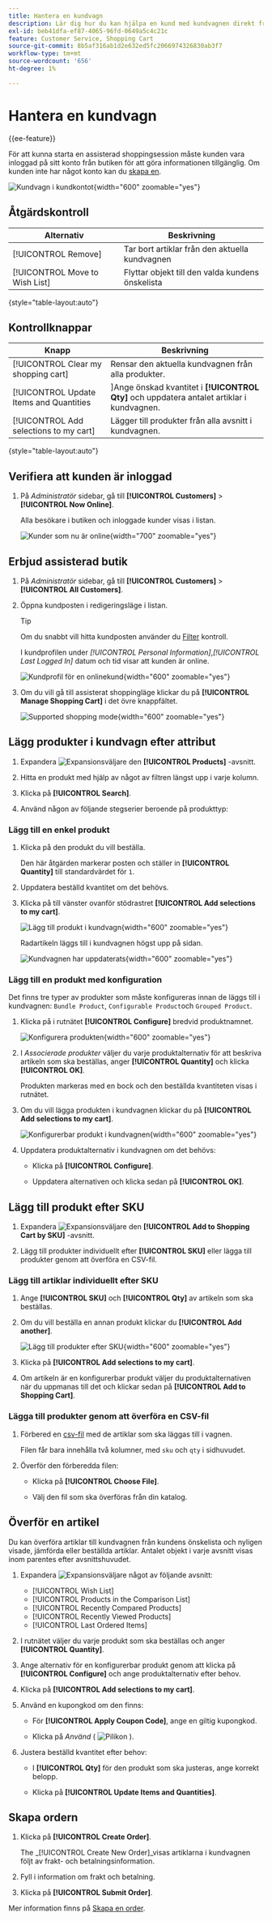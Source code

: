 ```yaml
---
title: Hantera en kundvagn
description: Lär dig hur du kan hjälpa en kund med kundvagnen direkt från administratören.
exl-id: beb41dfa-ef87-4065-96fd-0649a5c4c21c
feature: Customer Service, Shopping Cart
source-git-commit: 8b5af316ab1d2e632ed5fc2066974326830ab3f7
workflow-type: tm+mt
source-wordcount: '656'
ht-degree: 1%

---
```


# Hantera en kundvagn

{{ee-feature}}

För att kunna starta en assisterad shoppingsession måste kunden vara inloggad på sitt konto från butiken för att göra informationen tillgänglig. Om kunden inte har något konto kan du [skapa en](../customers/account-create.md).

![Kundvagn i kundkontot](./assets/customer-account-manage-cart-items.png){width="600" zoomable="yes"}

## Åtgärdskontroll

| Alternativ | Beskrivning |
|--- |--- |
| [!UICONTROL Remove] | Tar bort artiklar från den aktuella kundvagnen |
| [!UICONTROL Move to Wish List] | Flyttar objekt till den valda kundens önskelista |

{style="table-layout:auto"}

## Kontrollknappar

| Knapp | Beskrivning |
|--- |--- |
| [!UICONTROL Clear my shopping cart] | Rensar den aktuella kundvagnen från alla produkter. |
| [!UICONTROL Update Items and Quantities|]Ange önskad kvantitet i **[!UICONTROL Qty]** och uppdatera antalet artiklar i kundvagnen. |
| [!UICONTROL Add selections to my cart] | Lägger till produkter från alla avsnitt i kundvagnen. |

{style="table-layout:auto"}

## Verifiera att kunden är inloggad

1. På _Administratör_ sidebar, gå till **[!UICONTROL Customers]** > **[!UICONTROL Now Online]**.

   Alla besökare i butiken och inloggade kunder visas i listan.

   ![Kunder som nu är online](./assets/customers-now-online.png){width="700" zoomable="yes"}

## Erbjud assisterad butik

1. På _Administratör_ sidebar, gå till **[!UICONTROL Customers]** > **[!UICONTROL All Customers]**.

1. Öppna kundposten i redigeringsläge i listan.

   >[!TIP]
   >
   >Om du snabbt vill hitta kundposten använder du [Filter](../getting-started/admin-grid-controls.md) kontroll.

   I kundprofilen under _[!UICONTROL Personal Information]_,_[!UICONTROL Last Logged In]_ datum och tid visar att kunden är online.

   ![Kundprofil för en onlinekund](./assets/customer-account-manage-cart.png){width="600" zoomable="yes"}

1. Om du vill gå till assisterat shoppingläge klickar du på **[!UICONTROL Manage Shopping Cart]** i det övre knappfältet.

   ![Supported shopping mode](./assets/customer-manage-shopping-cart.png){width="600" zoomable="yes"}

## Lägg produkter i kundvagn efter attribut

1. Expandera ![Expansionsväljare](../assets/icon-display-expand.png) den **[!UICONTROL Products]** -avsnitt.

1. Hitta en produkt med hjälp av något av filtren längst upp i varje kolumn.

1. Klicka på **[!UICONTROL Search]**.

1. Använd någon av följande stegserier beroende på produkttyp:

### Lägg till en enkel produkt

1. Klicka på den produkt du vill beställa.

   Den här åtgärden markerar posten och ställer in **[!UICONTROL Quantity]** till standardvärdet för `1`.

1. Uppdatera beställd kvantitet om det behövs.

1. Klicka på till vänster ovanför stödrastret **[!UICONTROL Add selections to my cart]**.

   ![Lägg till produkt i kundvagn](./assets/customer-account-manage-cart-order-products.png){width="600" zoomable="yes"}

   Radartikeln läggs till i kundvagnen högst upp på sidan.

   ![Kundvagnen har uppdaterats](./assets/customer-account-manage-cart-update-cart.png){width="600" zoomable="yes"}

### Lägg till en produkt med konfiguration

Det finns tre typer av produkter som måste konfigureras innan de läggs till i kundvagnen: `Bundle Product`, `Configurable Product`och `Grouped Product`.

1. Klicka på i rutnätet **[!UICONTROL Configure]** bredvid produktnamnet.

   ![Konfigurera produkten](./assets/customer-account-manage-cart-order-configurable-product.png){width="600" zoomable="yes"}

1. I _Associerade produkter_ väljer du varje produktalternativ för att beskriva artikeln som ska beställas, anger **[!UICONTROL Quantity]** och klicka **[!UICONTROL OK]**.

   Produkten markeras med en bock och den beställda kvantiteten visas i rutnätet.

1. Om du vill lägga produkten i kundvagnen klickar du på **[!UICONTROL Add selections to my cart]**.

   ![Konfigurerbar produkt i kundvagnen](./assets/customer-account-manage-cart-order-configurable-product-cart.png){width="600" zoomable="yes"}

1. Uppdatera produktalternativ i kundvagnen om det behövs:

   - Klicka på **[!UICONTROL Configure]**.

   - Uppdatera alternativen och klicka sedan på **[!UICONTROL OK]**.

## Lägg till produkt efter SKU

1. Expandera ![Expansionsväljare](../assets/icon-display-expand.png) den **[!UICONTROL Add to Shopping Cart by SKU]** -avsnitt.

1. Lägg till produkter individuellt efter **[!UICONTROL SKU]** eller lägga till produkter genom att överföra en CSV-fil.

### Lägg till artiklar individuellt efter SKU

1. Ange **[!UICONTROL SKU]** och **[!UICONTROL Qty]** av artikeln som ska beställas.

1. Om du vill beställa en annan produkt klickar du **[!UICONTROL Add another]**.

   ![Lägg till produkter efter SKU](./assets/customer-account-manage-cart-order-product-by-sku.png){width="600" zoomable="yes"}

1. Klicka på **[!UICONTROL Add selections to my cart]**.

1. Om artikeln är en konfigurerbar produkt väljer du produktalternativen när du uppmanas till det och klickar sedan på **[!UICONTROL Add to Shopping Cart]**.

### Lägga till produkter genom att överföra en CSV-fil

1. Förbered en [csv-fil](../systems/data-csv.md) med de artiklar som ska läggas till i vagnen.

   Filen får bara innehålla två kolumner, med `sku` och `qty` i sidhuvudet.

1. Överför den förberedda filen:

   - Klicka på **[!UICONTROL Choose File]**.

   - Välj den fil som ska överföras från din katalog.

## Överför en artikel

Du kan överföra artiklar till kundvagnen från kundens önskelista och nyligen visade, jämförda eller beställda artiklar. Antalet objekt i varje avsnitt visas inom parentes efter avsnittshuvudet.

1. Expandera ![Expansionsväljare](../assets/icon-display-expand.png) något av följande avsnitt:

   - [!UICONTROL Wish List]
   - [!UICONTROL Products in the Comparison List]
   - [!UICONTROL Recently Compared Products]
   - [!UICONTROL Recently Viewed Products]
   - [!UICONTROL Last Ordered Items]

1. I rutnätet väljer du varje produkt som ska beställas och anger **[!UICONTROL Quantity]**.

1. Ange alternativ för en konfigurerbar produkt genom att klicka på **[!UICONTROL Configure]** och ange produktalternativ efter behov.

1. Klicka på **[!UICONTROL Add selections to my cart]**.

1. Använd en kupongkod om den finns:

   - För **[!UICONTROL Apply Coupon Code]**, ange en giltig kupongkod.

   - Klicka på _Använd_ ( ![Pilikon](../assets/icon-apply-arrow.png) ).

1. Justera beställd kvantitet efter behov:

   - I **[!UICONTROL Qty]** för den produkt som ska justeras, ange korrekt belopp.

   - Klicka på **[!UICONTROL Update Items and Quantities]**.

## Skapa ordern

1. Klicka på **[!UICONTROL Create Order]**.

   The _[!UICONTROL Create New Order]_visas artiklarna i kundvagnen följt av frakt- och betalningsinformation.

1. Fyll i information om frakt och betalning.

1. Klicka på **[!UICONTROL Submit Order]**.

Mer information finns på [Skapa en order](customer-account-create-order.md).
